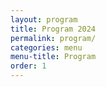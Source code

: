 ```yaml
---
layout: program
title: Program 2024
permalink: program/
categories: menu
menu-title: Program
order: 1
---
```

